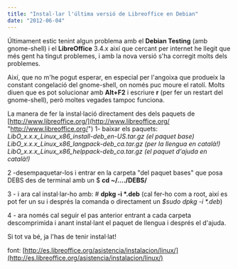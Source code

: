 ```yaml
---
title: "Instal·lar l'última versió de Libreoffice en Debian"
date: "2012-06-04"
---
```


Últimament estic tenint algun problema amb el **Debian Testing** (amb gnome-shell) i el **LibreOffice** 3.4.x així que cercant per internet he llegit que més gent ha tingut problemes, i amb la nova versió s'ha corregit molts dels problemes.

Així, que no m'he pogut esperar, en especial per l'angoixa que produeix la constant congelació del gnome-shell, on només puc moure el ratolí. Molts diuen que es pot solucionar amb **Alt+F2** i escriure **r** (per fer un restart del gnome-shell), però moltes vegades tampoc funciona.

La manera de fer la instal·lació directament des dels paquets de [http://www.libreoffice.org/](http://www.libreoffice.org/ "http://www.libreoffice.org/") 1- baixar els paquets: _LibO\_x.x.x\_Linux\_x86\_install-deb\_en-US.tar.gz (el paquet base)_ _LibO\_x.x.x\_Linux\_x86\_langpack-deb\_ca.tar.gz (per la llengua en català!)_ _LibO\_x.x.x\_Linux\_x86\_helppack-deb\_ca.tar.gz (el paquet d'ajuda en català!)_

2 -desempaquetar-los i entrar en la carpeta "del paquet bases" que posa DEBS des de terminal amb un $ **cd ~/..../DEBS/**

3 - i ara cal instal·lar-ho amb: # **dpkg -i \*.deb** (cal fer-ho com a root, així es pot fer un su i després la comanda o directament un _$sudo dpkg -i \*.deb_)

4 - ara només cal seguir el pas anterior entrant a cada carpeta descomprimida i anant instal·lant el paquet de llengua i després el d'ajuda.

Si tot va bé, ja l'has de tenir instal·lat!

font: [http://es.libreoffice.org/asistencia/instalacion/linux/](http://es.libreoffice.org/asistencia/instalacion/linux/)
